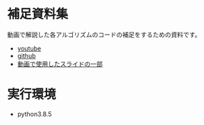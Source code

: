 # 補足資料集

動画で解説した各アルゴリズムのコードの補足をするための資料です。

- [youtube](https://www.youtube.com/channel/UCFy3VBvZBeE9bN0F2sxF8rg)
- [github](https://github.com/k-datamining)
- [動画で使用したスライドの一部](https://speakerdeck.com/k_study)

# 実行環境

- python3.8.5
